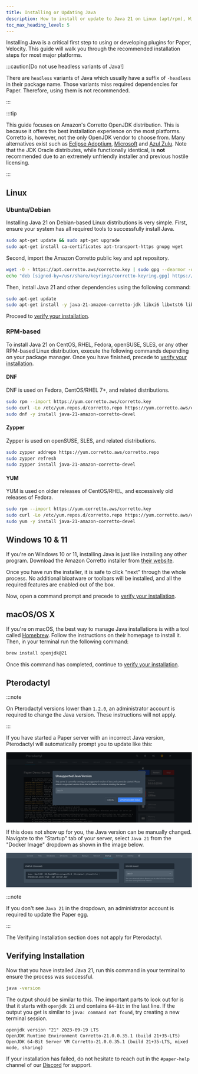 ```yaml
---
title: Installing or Updating Java
description: How to install or update to Java 21 on Linux (apt/rpm), Windows, or Mac.
toc_max_heading_level: 5
---
```


Installing Java is a critical first step to using or developing plugins for Paper, Velocity. 
This guide will walk you through the recommended installation steps for most major
platforms.

:::caution[Do not use headless variants of Java!]

There are `headless` variants of Java which usually have a suffix of `-headless` in their package
name. Those variants miss required dependencies for Paper. Therefore, using them is not recommended.

:::

:::tip

This guide focuses on Amazon's Corretto OpenJDK distribution. This is because it offers the best
installation experience on the most platforms. Corretto is, however, not the only OpenJDK vendor to
choose from. Many alternatives exist such as [Eclipse Adoptium](https://adoptium.net/),
[Microsoft](https://www.microsoft.com/openjdk) and
[Azul Zulu](https://www.azul.com/downloads/?package=jdk). Note that the JDK Oracle distributes,
while functionally identical, is **not** recommended due to an extremely unfriendly installer and
previous hostile licensing.

:::

## Linux

### Ubuntu/Debian

Installing Java 21 on Debian-based Linux distributions is very simple. First, ensure your system has
all required tools to successfully install Java.

```bash
sudo apt-get update && sudo apt-get upgrade
sudo apt-get install ca-certificates apt-transport-https gnupg wget
```

Second, import the Amazon Corretto public key and apt repository.

```bash
wget -O - https://apt.corretto.aws/corretto.key | sudo gpg --dearmor -o /usr/share/keyrings/corretto-keyring.gpg && \
echo "deb [signed-by=/usr/share/keyrings/corretto-keyring.gpg] https://apt.corretto.aws stable main" | sudo tee /etc/apt/sources.list.d/corretto.list
```

Then, install Java 21 and other dependencies using the following command:

```bash
sudo apt-get update
sudo apt-get install -y java-21-amazon-corretto-jdk libxi6 libxtst6 libxrender1
```

Proceed to [verify your installation](#verifying-installation).

### RPM-based

To install Java 21 on CentOS, RHEL, Fedora, openSUSE, SLES, or any other RPM-based Linux
distribution, execute the following commands depending on your package manager. Once you have
finished, precede to [verify your installation](#verifying-installation).

#### DNF

DNF is used on Fedora, CentOS/RHEL 7+, and related distributions.

```bash
sudo rpm --import https://yum.corretto.aws/corretto.key
sudo curl -Lo /etc/yum.repos.d/corretto.repo https://yum.corretto.aws/corretto.repo
sudo dnf -y install java-21-amazon-corretto-devel
```

#### Zypper

Zypper is used on openSUSE, SLES, and related distributions.

```bash
sudo zypper addrepo https://yum.corretto.aws/corretto.repo
sudo zypper refresh
sudo zypper install java-21-amazon-corretto-devel
```

#### YUM

YUM is used on older releases of CentOS/RHEL, and excessively old releases of Fedora.

```bash
sudo rpm --import https://yum.corretto.aws/corretto.key
sudo curl -Lo /etc/yum.repos.d/corretto.repo https://yum.corretto.aws/corretto.repo
sudo yum -y install java-21-amazon-corretto-devel
```

## Windows 10 & 11

If you're on Windows 10 or 11, installing Java is just like installing any other program. Download
the Amazon Corretto installer from
[their website](https://corretto.aws/downloads/latest/amazon-corretto-21-x64-windows-jdk.msi).

Once you have run the installer, it is safe to click "next" through the whole process. No additional
bloatware or toolbars will be installed, and all the required features are enabled out of the box.

Now, open a command prompt and precede to [verify your installation](#verifying-installation).

## macOS/OS X

If you're on macOS, the best way to manage Java installations is with a tool called
[Homebrew](https://brew.sh). Follow the instructions on their homepage to install it. Then, in your
terminal run the following command:

```bash
brew install openjdk@21
```

Once this command has completed, continue to [verify your installation](#verifying-installation).

## Pterodactyl

:::note

On Pterodactyl versions lower than `1.2.0`, an administrator account is required to change the Java
version. These instructions will not apply.

:::

If you have started a Paper server with an incorrect Java version, Pterodactyl will automatically
prompt you to update like this:

![Pterodactyl Automatic Prompt](pterodactyl-prompt.png)

If this does not show up for you, the Java version can be manually changed. Navigate to the
"Startup" tab of your server, select `Java 21` from the "Docker Image"
dropdown as shown in the image below.

![Pterodactyl Manual Java Version Change](pterodactyl-manual.png)

:::note

If you don't see `Java 21` in the dropdown, an administrator account is required to update the Paper egg.

:::

The Verifying Installation section does not apply for Pterodactyl.

## Verifying Installation

Now that you have installed Java 21, run this command in your terminal to ensure the process was
successful.

```bash
java -version
```

The output should be similar to this. The important parts to look out for is that it starts with
`openjdk 21` and contains `64-Bit` in the last line. If the output you get is similar to
`java: command not found`, try creating a new terminal session.

```
openjdk version "21" 2023-09-19 LTS
OpenJDK Runtime Environment Corretto-21.0.0.35.1 (build 21+35-LTS)
OpenJDK 64-Bit Server VM Corretto-21.0.0.35.1 (build 21+35-LTS, mixed mode, sharing)
```

If your installation has failed, do not hesitate to reach out in the `#paper-help` channel of our
[Discord](https://discord.gg/papermc) for support.
